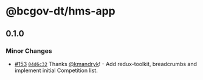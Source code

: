 # @bcgov-dt/hms-app

## 0.1.0

### Minor Changes

- [#153](https://github.com/bcgov/digital-talent/pull/153) [`04d6c32`](https://github.com/bcgov/digital-talent/commit/04d6c326f120e4d3b2d312bd774a19da15063802) Thanks [@kmandryk](https://github.com/kmandryk)! - Add redux-toolkit, breadcrumbs and implement initial Competition list.
